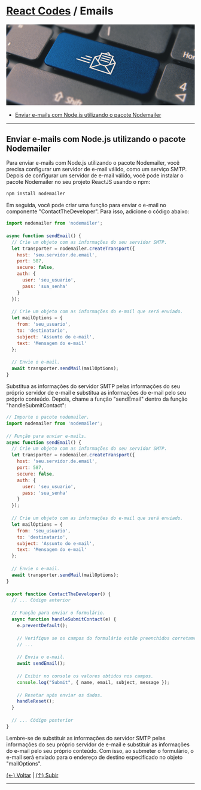 # [React Codes](https://github.com/systemboys/React_Codes#react-codes "React Codes") / Emails

[![Envio de Emails](https://github.com/systemboys/React_Codes/raw/main/Comunica%C3%A7%C3%A3o/Emails/images/SendMail1.png "Envio de Emails")](https://github.com/systemboys/React_Codes/raw/main/Comunica%C3%A7%C3%A3o/Emails/images/SendMail1.png "Envio de Emails")

- [Enviar e-mails com Node.js utilizando o pacote Nodemailer](#enviar-e-mails-com-nodejs-utilizando-o-pacote-nodemailer "Enviar e-mails com Node.js utilizando o pacote Nodemailer")

---

## Enviar e-mails com Node.js utilizando o pacote Nodemailer

Para enviar e-mails com Node.js utilizando o pacote Nodemailer, você precisa configurar um servidor de e-mail válido, como um serviço SMTP. Depois de configurar um servidor de e-mail válido, você pode instalar o pacote Nodemailer no seu projeto ReactJS usando o npm:

```bash
npm install nodemailer
```

Em seguida, você pode criar uma função para enviar o e-mail no componente "ContactTheDeveloper". Para isso, adicione o código abaixo:

```javascript
import nodemailer from 'nodemailer';

async function sendEmail() {
  // Crie um objeto com as informações do seu servidor SMTP.
  let transporter = nodemailer.createTransport({
    host: 'seu.servidor.de.email',
    port: 587,
    secure: false,
    auth: {
      user: 'seu_usuario',
      pass: 'sua_senha'
    }
  });

  // Crie um objeto com as informações do e-mail que será enviado.
  let mailOptions = {
    from: 'seu_usuario',
    to: 'destinatario',
    subject: 'Assunto do e-mail',
    text: 'Mensagem do e-mail'
  };

  // Envie o e-mail.
  await transporter.sendMail(mailOptions);
}
```

Substitua as informações do servidor SMTP pelas informações do seu próprio servidor de e-mail e substitua as informações do e-mail pelo seu próprio conteúdo. Depois, chame a função "sendEmail" dentro da função "handleSubmitContact":

```javascript
// Importe o pacote nodemailer.
import nodemailer from 'nodemailer';

// Função para enviar e-mails.
async function sendEmail() {
  // Crie um objeto com as informações do seu servidor SMTP.
  let transporter = nodemailer.createTransport({
    host: 'seu.servidor.de.email',
    port: 587,
    secure: false,
    auth: {
      user: 'seu_usuario',
      pass: 'sua_senha'
    }
  });

  // Crie um objeto com as informações do e-mail que será enviado.
  let mailOptions = {
    from: 'seu_usuario',
    to: 'destinatario',
    subject: 'Assunto do e-mail',
    text: 'Mensagem do e-mail'
  };

  // Envie o e-mail.
  await transporter.sendMail(mailOptions);
}

export function ContactTheDeveloper() {
  // ... Código anterior

  // Função para enviar o formulário.
  async function handleSubmitContact(e) {
    e.preventDefault();

    // Verifique se os campos do formulário estão preenchidos corretamente.
    // ...

    // Envia o e-mail.
    await sendEmail();

    // Exibir no console os valores obtidos nos campos.
    console.log("Submit", { name, email, subject, message });

    // Resetar após enviar os dados.
    handleReset();
  }

  // ... Código posterior
}
```

Lembre-se de substituir as informações do servidor SMTP pelas informações do seu próprio servidor de e-mail e substituir as informações do e-mail pelo seu próprio conteúdo. Com isso, ao submeter o formulário, o e-mail será enviado para o endereço de destino especificado no objeto "mailOptions".

[(&larr;) Voltar](https://github.com/systemboys/React_Codes#react-codes "Voltar ao SumÃ¡rio") | 
[(&uarr;) Subir](#react-codes--emails "Subir para o topo")

---